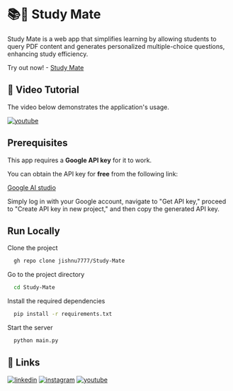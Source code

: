 
# 📚🤖 Study Mate

Study Mate is a web app that simplifies learning by allowing students to query PDF content and generates personalized multiple-choice questions, enhancing study efficiency.

Try out now! - [Study Mate](https://study-mate-9eo6.onrender.com)

## 🎥 Video Tutorial

The video below demonstrates the application's usage.

[![youtube](https://img.youtube.com/vi/8BExf2rU5Dg/0.jpg)](https://youtu.be/8BExf2rU5Dg)


## Prerequisites

This app requires a **Google API key** for it to work.

You can obtain the API key for **free** from the following link: 

[Google AI studio](https://makersuite.google.com/app/apikey) 

Simply log in with your Google account, navigate to "Get API key," proceed to "Create API key in new project," and then copy the generated API key.





## Run Locally

Clone the project

```bash
  gh repo clone jishnu7777/Study-Mate
```

Go to the project directory

```bash
  cd Study-Mate
```

Install the required dependencies

```bash
  pip install -r requirements.txt
```

Start the server

```bash
  python main.py
```


## 🔗 Links

[![linkedin](https://img.shields.io/badge/linkedin-0A66C2?style=for-the-badge&logo=linkedin&logoColor=white)](https://www.linkedin.com/in/jishnu-saha7777/)
[![instagram](https://img.shields.io/badge/Instagram-E4405F?style=for-the-badge&logo=instagram&logoColor=white)](https://www.instagram.com/jishnu_2069/)
[![youtube](https://img.shields.io/badge/YouTube-red?style=for-the-badge&logo=youtube&logoColor=white)](https://youtube.com/c/Jishnu69)


